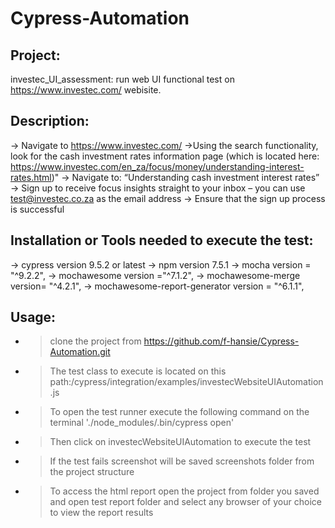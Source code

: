 # Cypress-Automation

## Project: 
investec_UI_assessment: run web UI functional test on https://www.investec.com/ webisite.

## Description:
-> Navigate to https://www.investec.com/
->Using the search functionality, look for the cash investment rates information page (which is located here: https://www.investec.com/en_za/focus/money/understanding-interest-rates.html)" 
-> Navigate to: “Understanding cash investment interest rates”
-> Sign up to receive focus insights straight to your inbox – you can use test@investec.co.za as the email address
-> Ensure that the sign up process is successful


## Installation or Tools needed to execute the test:
-> cypress version 9.5.2 or latest
-> npm version 7.5.1
-> mocha version = "^9.2.2",
-> mochawesome version ="^7.1.2",
-> mochawesome-merge version= "^4.2.1",
-> mochawesome-report-generator version = "^6.1.1",

## Usage:

- > clone the project from https://github.com/f-hansie/Cypress-Automation.git
- > The test class to execute is located on this path:/cypress/integration/examples/investecWebsiteUIAutomation.js
- > To open the test runner execute the following command on the terminal './node_modules/.bin/cypress open'
- > Then click on investecWebsiteUIAutomation to execute the test
- > If the test fails screenshot will be saved screenshots folder from the project structure
- > To access the html report open the project from folder you saved and open test report folder and select any browser of your choice to view the report results

